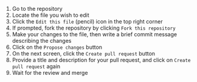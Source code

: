 1. Go to the repository
1. Locate the file you wish to edit
1. Click the `Edit this file` (pencil) icon in the top right corner
1. If prompted, fork the repository by clicking `Fork this repository`
1. Make your changes to the file, then write a brief commit message describing the changes
1. Click on the `Propose changes` button
1. On the next screen, click the `Create pull request` button
1. Provide a title and description for your pull request, and click on `Create pull request` again
1. Wait for the review and merge